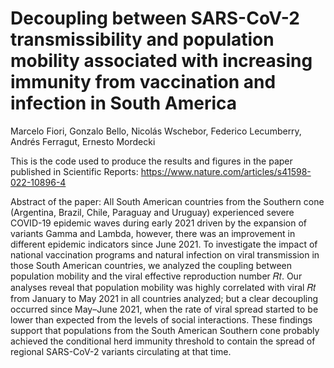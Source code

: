 # Decoupling between SARS-CoV-2 transmissibility and population mobility associated with increasing immunity from vaccination and infection in South America
Marcelo Fiori, Gonzalo Bello, Nicolás Wschebor, Federico Lecumberry, Andrés Ferragut, Ernesto Mordecki

This is the code used to produce the results and figures in the paper published in Scientific Reports:
https://www.nature.com/articles/s41598-022-10896-4

Abstract of the paper:
All South American countries from the Southern cone (Argentina, Brazil, Chile, Paraguay and Uruguay) experienced severe COVID-19 epidemic waves during early 2021 driven by the expansion of variants Gamma and Lambda, however, there was an improvement in different epidemic indicators since June 2021. To investigate the impact of national vaccination programs and natural infection on viral transmission in those South American countries, we analyzed the coupling between population mobility and the viral effective reproduction number 𝑅𝑡. Our analyses reveal that population mobility was highly correlated with viral 𝑅𝑡 from January to May 2021 in all countries analyzed; but a clear decoupling occurred since May–June 2021, when the rate of viral spread started to be lower than expected from the levels of social interactions. These findings support that populations from the South American Southern cone probably achieved the conditional herd immunity threshold to contain the spread of regional SARS-CoV-2 variants circulating at that time.

